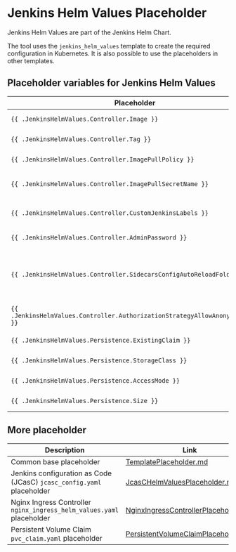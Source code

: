 # Jenkins Helm Values Placeholder

Jenkins Helm Values are part of the Jenkins Helm Chart.

The tool uses the `jenkins_helm_values` template to create the required configuration in Kubernetes.
It is also possible to use the placeholders in other templates.

## Placeholder variables for Jenkins Helm Values

| Placeholder | Description | Source |
| --- | --- | --- |
| `{{ .JenkinsHelmValues.Controller.Image }}` | Placeholder for `controller.image` for Jenkins Helm Values | configuration `JENKINS_MASTER_CONTAINER_IMAGE` |
| `{{ .JenkinsHelmValues.Controller.Tag }}` | Placeholder for `controller.tag` for Jenkins Helm Values | configuration `JENKINS_MASTER_CONTAINER_IMAGE_TAG` |
| `{{ .JenkinsHelmValues.Controller.ImagePullPolicy }}` | Placeholder for `controller.imagePullPolicy` for Jenkins Helm Values | configuration `JENKINS_MASTER_CONTAINER_PULL_POLICY` |
| `{{ .JenkinsHelmValues.Controller.ImagePullSecretName }}` | Placeholder for `controller.imagePullSecretName` for Jenkins Helm Values | configuration `JENKINS_MASTER_CONTAINER_IMAGE_PULL_SECRET_NAME` |
| `{{ .JenkinsHelmValues.Controller.CustomJenkinsLabels }}` | Placeholder for `controller.customJenkinsLabels` for Jenkins Helm Values | configuration `JENKINS_MASTER_DEFAULT_LABEL` |
| `{{ .JenkinsHelmValues.Controller.AdminPassword }}` | Placeholder for `controller.adminPassword` for Jenkins Helm Values | configuration `JENKINS_MASTER_ADMIN_PASSWORD` |
| `{{ .JenkinsHelmValues.Controller.SidecarsConfigAutoReloadFolder }}` | Placeholder for `controller.sidecars.configAutoReload.folder` for Jenkins Helm Values. This entry will also be parsed with the project structure. This allows to use also every template in the URL (e.g. `{{ .Base.Namespace }}`) | configuration `JENKINS_JCASC_CONFIGURATION_URL` |
| `{{ .JenkinsHelmValues.Controller.AuthorizationStrategyAllowAnonymousRead }}` | Placeholder for `controller.authorizationStrategy` for Jenkins Helm Values. | configuration `JENKINS_MASTER_DENY_ANONYMOUS_READ_ACCESS` |
| `{{ .JenkinsHelmValues.Persistence.ExistingClaim }}` | Placeholder for `persistence.existingClaim` for Jenkins Helm Values. | user input for existing PVC |
| `{{ .JenkinsHelmValues.Persistence.StorageClass }}` | Placeholder for `persistence.storageClass` for Jenkins Helm Values. | configuration `JENKINS_MASTER_PERSISTENCE_STORAGE_CLASS` |
| `{{ .JenkinsHelmValues.Persistence.AccessMode }}` | Placeholder for `persistence.accessMode` for Jenkins Helm Values. | configuration `JENKINS_MASTER_PERSISTENCE_ACCESS_MODE` |
| `{{ .JenkinsHelmValues.Persistence.Size }}` | Placeholder for `persistence.size` for Jenkins Helm Values. | configuration `JENKINS_MASTER_PERSISTENCE_STORAGE_SIZE` |

## More placeholder
| Description | Link |
| --- | --- |
| Common base placeholder | [TemplatePlaceholder.md](TemplatePlaceholder.md) |
| Jenkins configuration as Code (JCasC) `jcasc_config.yaml` placeholder | [JcasCHelmValuesPlaceholder.md](JcasCHelmValuesPlaceholder.md) |
| Nginx Ingress Controller `nginx_ingress_helm_values.yaml` placeholder | [NginxIngressControllerPlaceholder.md](NginxIngressControllerPlaceholder.md) |
| Persistent Volume Claim `pvc_claim.yaml` placeholder | [PersistentVolumeClaimPlaceholder.md](PersistentVolumeClaimPlaceholder.md) |
